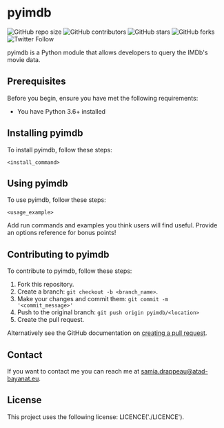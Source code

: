 # pyimdb


![GitHub repo size](https://img.shields.io/github/repo-size/samastro/pyimdb)
![GitHub contributors](https://img.shields.io/github/contributors/samastro/pyimdb)
![GitHub stars](https://img.shields.io/github/stars/samastro/pyimdb?style=social)
![GitHub forks](https://img.shields.io/github/forks/samastro/pyimdb?style=social)
![Twitter Follow](https://img.shields.io/twitter/follow/samiadrappeau?style=social)

pyimdb is a Python module that allows developers to query the IMDb's movie data.

## Prerequisites

Before you begin, ensure you have met the following requirements:
* You have Python 3.6+ installed

## Installing pyimdb

To install pyimdb, follow these steps:

```
<install_command>
```
## Using pyimdb

To use pyimdb, follow these steps:

```
<usage_example>
```

Add run commands and examples you think users will find useful. Provide an options reference for bonus points!

## Contributing to pyimdb
<!--- If your README is long or you have some specific process or steps you want contributors to follow, consider creating a separate CONTRIBUTING.md file--->
To contribute to pyimdb, follow these steps:

1. Fork this repository.
2. Create a branch: `git checkout -b <branch_name>`.
3. Make your changes and commit them: `git commit -m '<commit_message>'`
4. Push to the original branch: `git push origin pyimdb/<location>`
5. Create the pull request.

Alternatively see the GitHub documentation on [creating a pull request](https://help.github.com/en/github/collaborating-with-issues-and-pull-requests/creating-a-pull-request).

## Contact

If you want to contact me you can reach me at samia.drappeau@atad-bayanat.eu.

## License

This project uses the following license: LICENCE('./LICENCE').